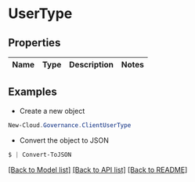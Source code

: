 # UserType
## Properties

Name | Type | Description | Notes
------------ | ------------- | ------------- | -------------

## Examples

- Create a new object
```powershell
New-Cloud.Governance.ClientUserType 
```

- Convert the object to JSON
```powershell
$ | Convert-ToJSON
```


[[Back to Model list]](../README.md#documentation-for-models) [[Back to API list]](../README.md#documentation-for-api-endpoints) [[Back to README]](../README.md)

